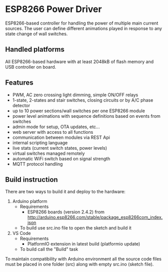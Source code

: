 # ESP8266 Power Driver

ESP8266-based controller for handling the power of multiple main current sources. The user can define different animations played in response to any state change of wall switches.

## Handled platforms

All ESP8266-based hardware with at least 2048kB of flash memory and USB controller on board.

## Features

- PWM, AC zero crossing light dimming, simple ON/OFF relays
- 1-state, 2-states and stair switches, closing circuits or by A/C phase detector
- up to 10 power sections/wall switches per one ESP8266 module
- power level animations with sequence definitions based on events from switches
- admin mode for setup, OTA updates, etc...
- web server with access to all functions
- communication between modules via REST Api
- internal scripting language
- live stats (current switch states, power levels)
- virtual switches managed remotely
- automatic WiFi switch based on signal strength
- MQTT protocol handling

## Build instruction

There are two ways to build it and deploy to the hardware:

1. Arduino platform
    - Requirements
        - ESP8266 boards (version 2.4.2) from <http://arduino.esp8266.com/stable/package_esp8266com_index.json>
    - To build use src.ino file to open the sketch and build it
2. VS Code
    - Requirements
        - PlatformIO extension in latest build (platformio update)
    - To build call the "Build" task

To maintain compatibility with Arduino environment all the source code files must be placed in one folder (src) along with empty src.ino (sketch file).
